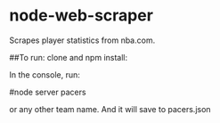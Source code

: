 node-web-scraper
================

Scrapes player statistics from nba.com.

##To run: clone and npm install:

In the console, run:

#node server pacers

or any other team name. And it will save to pacers.json
